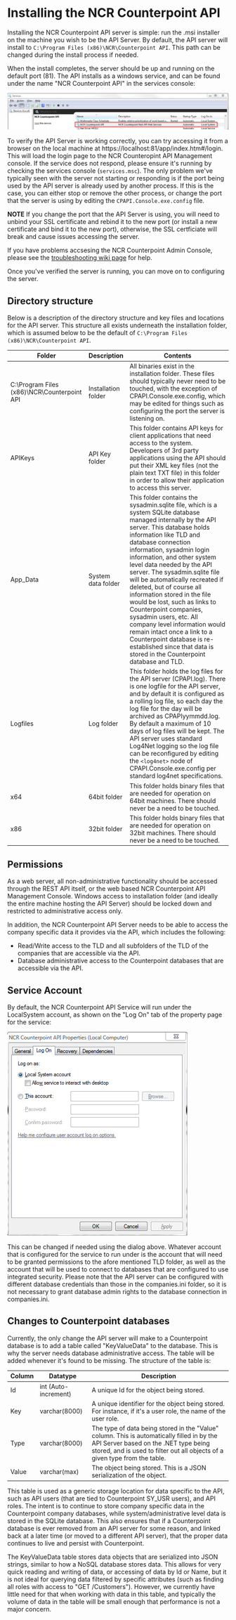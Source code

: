 # Installing the NCR Counterpoint API

Installing the NCR Counterpoint API server is simple: run the .msi installer on the machine you wish to be the API Server. By default, the API server will install to `C:\Program Files (x86)\NCR\Counterpoint API`. This path can be changed during the install process if needed.

When the install completes, the server should be up and running on the default port (81). The API installs as a windows service, and can be found under the name "NCR Counterpoint API" in the services console:

![Services console](/InstallationAndConfiguration/NCRCounterpointAPIServicesConsole.png)

To verify the API Server is working correctly, you can try accessing it from a browser on the local machine at https://localhost:81/app/index.htm#/login. This will load the login page to the NCR Counteropint API Management console. If the service does not respond, please ensure it's running by checking the services console (`services.msc`). The only problem we've typically seen with the server not starting or responding is if the port being used by the API server is already used by another process. If this is the case, you can either stop or remove the other process, or change the port that the server is using by editing the `CPAPI.Console.exe.config` file. 

**NOTE** If you change the port that the API Server is using, you will need to unbind your SSL certificate and rebind it to the new port (or install a new certificate and bind it to the new port), otherwise, the SSL certficiate will break and cause issues accessing the server. 

If you have problems accsesing the NCR Counterpoint Admin Console, please see the [troubleshooting wiki page](https://github.com/NCRCounterpointAPI/APIGuide/wiki/Troubleshooting) for help.

Once you've verified the server is running, you can move on to configuring the server.

## Directory structure
Below is a description of the directory structure and key files and locations for the API server. This structure all exists underneath the installation folder, which is assumed below to be the default of `C:\Program Files (x86)\NCR\Counterpoint API`.

Folder | Description | Contents
------ | ----------- | --------
C:\Program Files (x86)\NCR\Counterpoint API | Installation folder | All binaries exist in the installation folder. These files should typically never need to be touched, with the exception of CPAPI.Console.exe.config, which may be edited for things such as configuring the port the server is listening on.
APIKeys | API Key folder | This folder contains API keys for client applications that need access to the system. Developers of 3rd party applications using the API should put their XML key files (not the plain text TXT file) in this folder in order to allow their application to access this server.
App_Data | System data folder | This folder contains the sysadmin.sqlite file, which is a system SQLite database managed internally by the API server. This database holds information like TLD and database connection information, sysadmin login information, and other system level data needed by the API server. The sysadmin.sqlite file will be automatically recreated if deleted, but of course all information stored in the file would be lost, such as links to Counterpoint companies, sysadmin users, etc. All company level information would remain intact once a link to a Counterpoint database is re-established since that data is stored in the Counterpoint database and TLD.
Logfiles | Log folder | This folder holds the log files for the API server (CPAPI.log). There is one logfile for the API server, and by default it is configured as a rolling log file, so each day the log file for the day will be archived as CPAPIyymmdd.log. By default a maximum of 10 days of log files will be kept. The API server uses standard Log4Net logging so the log file can be reconfigured by editing the `<log4net>` node of CPAPI.Console.exe.config per standard log4net specifications.
x64 | 64bit folder | This folder holds binary files that are needed for operation on 64bit machines. There should never be a need to be touched.
x86 | 32bit folder | This folder holds binary files that are needed for operation on 32bit machines. There should never be a need to be touched.

## Permissions
As a web server, all non-administrative functionality should be accessed through the REST API itself, or the web based NCR Counterpoint API Management Console. Windows access to installation folder (and ideally the entire machine hosting the API Server) should be locked down and restricted to administrative access only.

In addition, the NCR Counterpoint API Server needs to be able to access the company specific data it provides via the API, which includes the following:
- Read/Write access to the TLD and all subfolders of the TLD of the companies that are accessible via the API.
- Database administrative access to the Counterpoint databases that are accessible via the API.

## Service Account
By default, the NCR Counterpoint API Service will run under the LocalSystem account, as shown on the "Log On" tab of the property page for the service:

![Service properties](/InstallationAndConfiguration/ServicePropertiesLogOn.png)

This can be changed if needed using the dialog above. Whatever account that is configured for the service to run under is the account that will need to be granted permissions to the afore mentioned TLD folder, as well as the account that will be used to connect to databases that are configured to use integrated security. Please note that the API server can be configured with different database credentials than those in the companies.ini folder, so it is not necessary to grant database admin rights to the database connection in companies.ini.

## Changes to Counterpoint databases
Currently, the only change the API server will make to a Counterpoint database is to add a table called "KeyValueData" to the database. This is why the server needs database administrative access. The table will be added whenever it's found to be missing. The structure of the table is:

Column | Datatype | Description
------ | -------- | -----------
Id | int (Auto-increment) | A unique Id for the object being stored.
Key | varchar(8000) | A unique identifier for the object being stored. For instance, if it's a user role, the name of the user role.
Type | varchar(8000) | The type of data being stored in the "Value" column. This is automatically filled in by the API Server based on the .NET type being stored, and is used to filter out all objects of a given type from the table.
Value | varchar(max) | The object being stored. This is a JSON serialization of the object.

This table is used as a generic storage location for data specific to the API, such as API users (that are tied to Counterpoint SY_USR users), and API roles. The intent is to continue to store company specific data in the Counterpoint company databases, while system/administrative level data is stored in the SQLite database. This also ensures that if a Counterpoint database is ever removed from an API server for some reason, and linked back at a later time (or moved to a different API server), that the proper data continues to live and persist with Counterpoint.

The KeyValueData table stores data objects that are serialized into JSON strings, similar to how a NoSQL database stores data. This allows for very quick reading and writing of data, or accessing of data by Id or Name, but it is not ideal for querying data filtered by specific attributes (such as finding all roles with access to "GET /Customers"). However, we currently have little need for that when working with data in this table, and typically the volume of data in the table will be small enough that performance is not a major concern.
